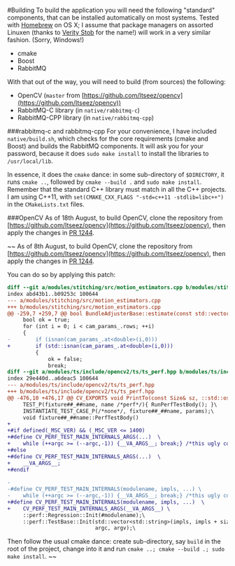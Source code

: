 #Building
To build the application you will need the following "standard" components, that can be installed automatically on most systems. Tested with [Homebrew](http://brew.sh/) on OS X; I assume that package managers on assorted Linuxen (thanks to [Verity Stob](http://www.theregister.co.uk/software/stob/) for the name!) will work in a very similar fashion. (Sorry, Windows!)

* cmake
* Boost
* RabbitMQ

With that out of the way, you will need to build (from sources) the following:

* OpenCV (``master`` from [https://github.com/Itseez/opencv](https://github.com/Itseez/opencv))
* RabbitMQ-C library (in ``native/rabbitmq-c``)
* RabbitMQ-CPP library (in ``native/rabbitmq-cpp``)

###rabbitmq-c and rabbitmq-cpp 
For your convenience, I have included ``native/build.sh``, which checks for the core requirements (cmake and Boost) and builds the RabbitMQ components. It will ask you for your password, because it does ``sudo make install`` to install the libraries to ``/usr/local/lib``.

In essence, it does the ``cmake`` dance: in some sub-directory of ``$DIRECTORY``, it runs ``cmake ..``, followed by ``cmake --build .`` and ``sudo make install``. Remember that the standard C++ library must match in all the C++ projects. I am using C++11, with ``set(CMAKE_CXX_FLAGS "-std=c++11 -stdlib=libc++")`` in the ``CMakeLists.txt`` files.

###OpenCV
As of 18th August, to build OpenCV, clone the repository from [https://github.com/Itseez/opencv](https://github.com/Itseez/opencv), then apply the changes in [PR 1244](https://github.com/Itseez/opencv/pull/1244). 

~~
As of 8th August, to build OpenCV, clone the repository from [https://github.com/Itseez/opencv](https://github.com/Itseez/opencv), then apply the changes in [PR 1244](https://github.com/Itseez/opencv/pull/1244). 

You can do so by applying this patch:

```patch
diff --git a/modules/stitching/src/motion_estimators.cpp b/modules/stitching/src/motion_estimators.cpp
index abd43b1..b09253c 100644
--- a/modules/stitching/src/motion_estimators.cpp
+++ b/modules/stitching/src/motion_estimators.cpp
@@ -259,7 +259,7 @@ bool BundleAdjusterBase::estimate(const std::vector<ImageFeatures> &features,
     bool ok = true;
     for (int i = 0; i < cam_params_.rows; ++i)
     {
-        if (isnan(cam_params_.at<double>(i,0)))
+        if (std::isnan(cam_params_.at<double>(i,0)))
         {
             ok = false;
             break;
diff --git a/modules/ts/include/opencv2/ts/ts_perf.hpp b/modules/ts/include/opencv2/ts/ts_perf.hpp
index 29e440d..a6deac5 100644
--- a/modules/ts/include/opencv2/ts/ts_perf.hpp
+++ b/modules/ts/include/opencv2/ts/ts_perf.hpp
@@ -476,10 +476,17 @@ CV_EXPORTS void PrintTo(const Size& sz, ::std::ostream* os);
     TEST_P(fixture##_##name, name /*perf*/){ RunPerfTestBody(); }\
     INSTANTIATE_TEST_CASE_P(/*none*/, fixture##_##name, params);\
     void fixture##_##name::PerfTestBody()
+    
+#if defined(_MSC_VER) && (_MSC_VER <= 1400)
+#define CV_PERF_TEST_MAIN_INTERNALS_ARGS(...)  \
+    while (++argc >= (--argc,-1)) {__VA_ARGS__; break;} /*this ugly construction is needed for VS 2005*/
+#else
+#define CV_PERF_TEST_MAIN_INTERNALS_ARGS(...)  \
+    __VA_ARGS__;
+#endif
 
-
-#define CV_PERF_TEST_MAIN_INTERNALS(modulename, impls, ...) \
-    while (++argc >= (--argc,-1)) {__VA_ARGS__; break;} /*this ugly construction is needed for VS 2005*/\
+#define CV_PERF_TEST_MAIN_INTERNALS(modulename, impls, ...)  \
+    CV_PERF_TEST_MAIN_INTERNALS_ARGS(__VA_ARGS__) \
     ::perf::Regression::Init(#modulename);\
     ::perf::TestBase::Init(std::vector<std::string>(impls, impls + sizeof impls / sizeof *impls),\
                            argc, argv);\
```

Then follow the usual cmake dance: create sub-directory, say ``build`` in the root of the project, change into it and run ``cmake ..; cmake --build .; sudo make install``. 
~~